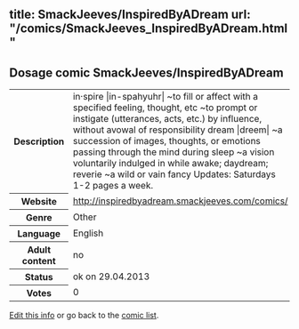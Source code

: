 title: SmackJeeves/InspiredByADream
url: "/comics/SmackJeeves_InspiredByADream.html"
---
Dosage comic SmackJeeves/InspiredByADream
-----------------------------------------

<p id="msg"></p>
<script type="text/javascript">
if (window.location.search === '?edit_info_mail=sent_ok') {
  var elem = document.getElementById("msg");
  elem.innerHTML = 'Edited information sucessfully sent.';
  elem.className = 'ok';
}
</script>
<table class="comicinfo">
<tr>
<th>Description</th><td>in·spire |in-spahyuhr| ~to fill or affect with a specified feeling, thought, etc ~to prompt or instigate (utterances, acts, etc.) by influence, without avowal of responsibility dream |dreem| ~a succession of images, thoughts, or emotions passing through the mind during sleep ~a vision voluntarily indulged in while awake; daydream; reverie ~a wild or vain fancy Updates: Saturdays 1-2 pages a week.</td>
</tr>
<tr>
<th>Website</th><td><a href="http://inspiredbyadream.smackjeeves.com/comics/">http://inspiredbyadream.smackjeeves.com/comics/</a></td>
</tr>
<tr>
<th>Genre</th><td>Other</td>
</tr>
<tr>
<th>Language</th><td>English</td>
</tr>
<tr>
<th>Adult content</th><td>no</td>
</tr>
<tr>
<th>Status</th><td>ok on 29.04.2013</td>
</tr>
<tr>
<th>Votes</th><td>0</td>
</tr>
</table>

[Edit this info](SmackJeeves_InspiredByADream_edit.html) or go back to the [comic list](../comic-index.html).
